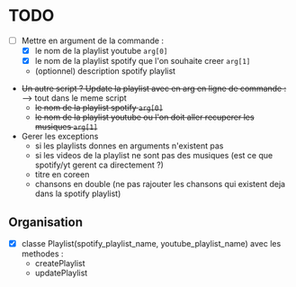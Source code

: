 # TODO

* [ ] Mettre en argument de la commande :
    * [X] le nom de la playlist youtube `arg[0]`
    * [X] le nom de la playlist spotify que l'on souhaite creer `arg[1]`
    * (optionnel) description spotify playlist
* ~~Un autre script ? Update la playlist avec en arg en ligne de commande :~~
    --> tout dans le meme script
    * ~~le nom de la playlist spotify `arg[0]`~~
    * ~~le nom de la playlist youtube ou l'on doit aller recuperer les musiques `arg[1]`~~
* Gerer les exceptions 
    * si les playlists donnes en arguments n'existent pas
    * si les videos de la playlist ne sont pas des musiques (est ce que spotify/yt gerent ca directement ?)
    * titre en coreen 
    * chansons en double (ne pas rajouter les chansons qui existent deja dans la spotify playlist)

## Organisation
* [X] classe Playlist(spotify_playlist_name, youtube_playlist_name) avec les methodes :
    * createPlaylist
    * updatePlaylist
